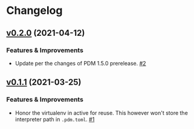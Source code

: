 # Changelog

<!-- insertion marker -->
[v0.2.0](https://github.com/pdm-project/pdm-venv/releases/tag/0.2.0) (2021-04-12)
---------------------------------------------------------------------------------

### Features & Improvements

- Update per the changes of PDM 1.5.0 prerelease. [#2](https://github.com/pdm-project/pdm-venv/issues/2)


[v0.1.1](https://github.com/pdm-project/pdm-venv/releases/tag/0.1.1) (2021-03-25)
---------------------------------------------------------------------------------

### Features & Improvements

- Honor the virtualenv in active for reuse. This however won't store the interpreter path in `.pdm.toml`. [#1](https://github.com/pdm-project/pdm-venv/issues/1)

